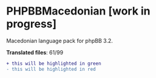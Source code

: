 # PHPBBMacedonian [work in progress]
Macedonian language pack for phpBB 3.2.

**Translated files**: 61/99
```diff
+ this will be highlighted in green
- this will be highlighted in red
```
